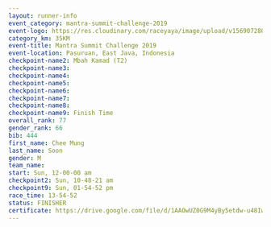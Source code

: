 ```yaml
---
layout: runner-info 
event_category: mantra-summit-challenge-2019 
event-logo: https://res.cloudinary.com/raceyaya/image/upload/v1569072809/logo/mantra-image_segrbx.jpg
category_km: 35KM 
event-title: Mantra Summit Challenge 2019 
event-location: Pasuruan, East Java, Indonesia 
checkpoint-name2: Mbah Kamad (T2) 
checkpoint-name3: 
checkpoint-name4: 
checkpoint-name5: 
checkpoint-name6: 
checkpoint-name7: 
checkpoint-name8: 
checkpoint-name9: Finish Time
overall_rank: 77
gender_rank: 66
bib: 444
first_name: Chee Mung
last_name: Soon
gender: M
team_name: 
start: Sun, 12-00-00 am
checkpoint2: Sun, 10-48-21 am
checkpoint9: Sun, 01-54-52 pm
race_time: 13-54-52
status: FINISHER
certificate: https://drive.google.com/file/d/1AAOwUZ0G9M4yBy5etdw-u48IwgFojOY0/view?usp=sharing
---
```

